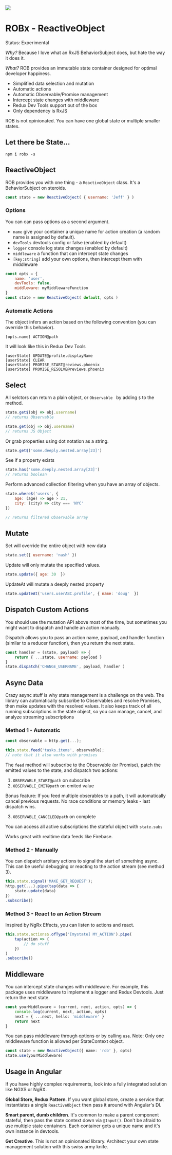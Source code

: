 ![](https://circleci.com/gh/codediodeio/robx.svg?style=shield&circle-token=:circle-token)

# ROBx - ReactiveObject

Status: Experimental

*Why?* Because I love what an RxJS BehaviorSubject does, but hate the way it does it. 

*What?* ROB provides an immutable state container designed for optimal developer happiness. 

- Simplified data selection and mutation
- Automatic actions 
- Automatic Observable/Promise management
- Intercept state changes with middleware
- Redux Dev Tools support out of the box
- Only dependency is RxJS

ROB is not opinionated. You can have one global state or multiple smaller states. 

## Let there be State...

```
npm i robx -s
```

## ReactiveObject

ROB provides you with one thing - a `ReactiveObject` class. It's a BehaviorSubject on steroids.

```js
const state = new ReactiveObject( { username: 'Jeff' } )
```

### Options

You can can pass options as a second argument. 

- `name` give your container a unique name for action creation (a random name is assigned by default). 
- `devTools` devtools config or false (enabled by default)
- `logger` console log state changes (enabled by default)
- `middleware` a function that can intercept state changes
- `[key:string]` add your own options, then intercept them with middleware 


```js
const opts = { 
    name: 'user',
    devTools: false,
    middleware: myMiddlewareFunction
}
const state = new ReactiveObject( default, opts )
```

### Automatic Actions

The object infers an action based on the following convention (you can override this behavior).

```text
[opts.name] ACTION@path
```

It will look like this in Redux Dev Tools

```text
[userState] UPDATE@profile.displayName
[userState] CLEAR
[userState] PROMISE_START@reviews.phoenix
[userState] PROMISE_RESOLVE@reviews.phoenix
```

## Select 

All selctors can return a plain object, or `Observable ` by adding `$` to the method. 

```js
state.get$(obj => obj.username)
// returns Observable

state.get(obj => obj.username)
// returns JS Object
```

Or grab properties using dot notation as a string.  

```js
state.get$('some.deeply.nested.array[23]')
```

See if a property exists

```js
state.has('some.deeply.nested.array[23]')
// returns boolean
```

Perform advanced collection filtering when you have an array of objects. 

```js
state.where$('users', { 
    age: (age) => age > 21,
    city: (city) => city === 'NYC'
})

// returns filtered Observable array
```

## Mutate

Set will override the entire object with new data

```js
state.set({ username: 'nash' })
```

Update will only mutate the specified values. 

```js
state.update({ age: 30  })
```

UpdateAt will mutate a deeply nested property

```js
state.updateAt('users.userABC.profile', { name: 'doug'  })
```

## Dispatch Custom Actions

You should use the mutation API above most of the time, but sometimes you might want to dispatch and handle an action manually.

Dispatch allows you to pass an action name, payload, and handler function (similar to a reducer function), then you return the next state.  

```js
const handler = (state, payload) => {
    return { ...state, username: payload }
}
state.dispatch('CHANGE_USERNAME', payload, handler )
```

## Async Data

Crazy async stuff is why state management is a challenge on the web. The library can automatically subscribe to Observables and resolve Promises, then make updates with the resolved values. It also keeps track of all running subscriptions in the state object, so you can manage, cancel, and analyze streaming subscriptions

### Method 1 - Automatic 

```ts
const observable = http.get(...);

this.state.feed('tasks.items', observable);
// note that it also works with promises
```

The `feed` method will subscribe to the Observable (or Promise), patch the emitted values to the state, and dispatch two actions:

1. `OBSERVABLE_START@path` on subscribe
2. `OBSERVABLE_EMIT@path` on emited value 


Bonus feature: If you feed multiple obserables to a path, it will automatically cancel previous requests. No race conditions or memory leaks - last dispatch wins. 

3. `OBSERVABLE_CANCELED@path` on complete

You can access all active subscriptions the stateful object with `state.subs`

Works great with realtime data feeds like Firebase. 

### Method 2 - Manually

You can dispatch arbitary actions to signal the start of something async. This can be useful debugging or reacting to the action stream (see method 3). 
 
```js
this.state.signal('MAKE_GET_REQUEST');
http.get(...).pipe(tap(data => {
    state.update(data)
})
.subscribe()
```

### Method 3 - React to an Action Stream

Inspired by NgRx Effects, you can listen to actions and react. 

```ts
this.state.actions$.ofType('[mystate] MY_ACTION').pipe(
    tap(action => {
        // do stuff
    })
)
.subscribe()
```


## Middleware

You can intercept state changes with middleware. For example, this package uses middleware to implement a logger and Redux Devtools. Just return the next state. 

```ts
const yourMiddleware = (current, next, action, opts) => {
    console.log(current, next, action, opts)
    next = { ...next, hello: 'middleware' }
    return next
}
```

You can pass middleware through options or by calling `use`. Note: Only one middleware function is allowed per StateContext object. 

```ts
const state = new ReactiveObject({ name: 'rob' }, opts)
state.use(yourMiddleware)
```

## Usage in Angular 

If you have highly complex requirements, look into a fully integrated solution like NGXS or NgRX. 

**Global Store, Redux Pattern**. If you want global store, create a service that instantiates a single `ReactiveObject` then pass it around with Angular's DI. 

**Smart parent, dumb children**. It's common to make a parent component stateful, then pass the state context down via `@Input()`. Don't be afraid to use multiple state containers. Each container gets a unique name and it's own instance in devtools. 

**Get Creative**. This is not an opinionated library. Architect your own state management solution with this swiss army knife. 